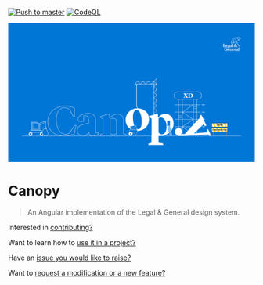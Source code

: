 [![Push to master](https://github.com/Legal-and-General/canopy/actions/workflows/master_push.yml/badge.svg)](https://github.com/Legal-and-General/canopy/actions/workflows/master_push.yml)
[![CodeQL](https://github.com/Legal-and-General/canopy/actions/workflows/codeql_analysis.yml/badge.svg?branch=master)](https://github.com/Legal-and-General/canopy/actions/workflows/codeql_analysis.yml)

![Canopy graphic](./assets/canopy-hero.png)

# Canopy

> An Angular implementation of the Legal & General design system.

Interested in [contributing?](docs/CONTRIBUTING.md)

Want to learn how to [use it in a project?](docs/USAGE.md)

Have an [issue you would like to raise?](../../issues)

Want to [request a modification or a new feature?](../../discussions)
